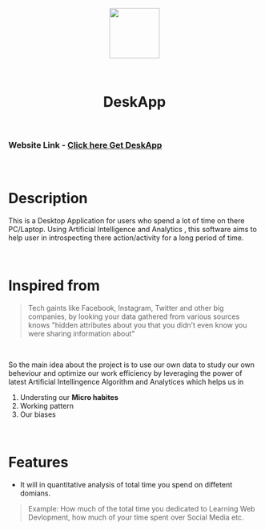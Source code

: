 

<div align="center">

<a href="https://getdeskapp.herokuapp.com/"><img src="Images/desk.ico" style="height:100px">
</a>


<br>

<h1> <strong>  DeskApp</strong></h1>

</div>
&nbsp;
&nbsp;

### Website Link - [Click here ](https://getdeskapp.herokuapp.com/) [Get DeskApp](https://getdeskapp.herokuapp.com/)

### 

<br>

# Description

This is a Desktop Application for users who spend a lot of time on there PC/Laptop.
Using Artificial Intelligence and Analytics , this software aims to help user in introspecting there action/activity for a long period of time.

<br>

# Inspired from
> Tech gaints like Facebook, Instagram, Twitter and other big companies, by looking your data gathered from various sources knows "hidden attributes about you that you didn’t even know you were sharing information about"
<br>

So the main idea about the project is to use our own data to study our own beheviour and optimize our work efficiency by leveraging the power of latest Artificial Intellingence Algorithm and Analytices which helps us in

1. Understing our <strong>Micro habites</strong>
2. Working pattern
3. Our biases

<br>

# Features

* It will in quantitative analysis of total time you spend on diffetent domians.
> Example: How much of the total time you dedicated to Learning Web Devlopment, how much of your time spent over Social Media etc.

